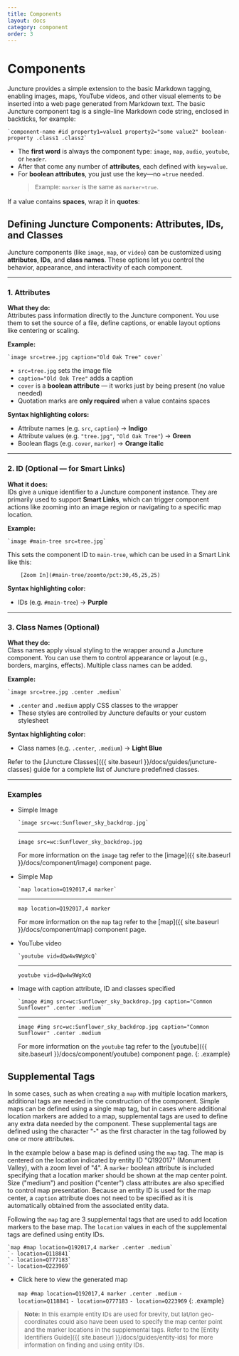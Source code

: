 ```yaml
---
title: Components
layout: docs
category: component
order: 3
---
```


<style>
    blockquote { font-size: 95%; line-height: 1.3; margin-top: 1em; }
</style>

# Components

Juncture provides a simple extension to the basic Markdown tagging, enabling images, maps, YouTube videos, and other visual elements to be inserted into a web page generated from Markdown text.  The basic Juncture component tag is a single-line Markdown code string, enclosed in backticks, for example:

```juncture
`component-name #id property1=value1 property2="some value2" boolean-property .class1 .class2`
```

- The **first word** is always the component type: `image`, `map`, `audio`, `youtube`, or `header`.
- After that come any number of **attributes**, each defined with `key=value`.
- For **boolean attributes**, you just use the key—no `=true` needed.  
  > Example: `marker` is the same as `marker=true`.

If a value contains **spaces**, wrap it in **quotes**:

## Defining Juncture Components: Attributes, IDs, and Classes

Juncture components (like `image`, `map`, or `video`) can be customized using **attributes**, **IDs**, and **class names**. These options let you control the behavior, appearance, and interactivity of each component.

---

### 1. **Attributes**

**What they do:**  
Attributes pass information directly to the Juncture component. You use them to set the source of a file, define captions, or enable layout options like centering or scaling.

**Example:**

```juncture
`image src=tree.jpg caption="Old Oak Tree" cover`
```

- `src=tree.jpg` sets the image file  
- `caption="Old Oak Tree"` adds a caption  
- `cover` is a **boolean attribute** — it works just by being present (no value needed)  
- Quotation marks are **only required** when a value contains spaces

**Syntax highlighting colors:**
- Attribute names (e.g. `src`, `caption`) → **Indigo**
- Attribute values (e.g. `"tree.jpg"`, `"Old Oak Tree"`) → **Green**
- Boolean flags (e.g. `cover`, `marker`) → **Orange italic**

---

### 2. **ID (Optional — for Smart Links)**

**What it does:**  
IDs give a unique identifier to a Juncture component instance. They are primarily used to support **Smart Links**, which can trigger component actions like zooming into an image region or navigating to a specific map location.

**Example:**

```juncture
`image #main-tree src=tree.jpg`
```

This sets the component ID to `main-tree`, which can be used in a Smart Link like this:

```juncture
    [Zoom In](#main-tree/zoomto/pct:30,45,25,25)
```

**Syntax highlighting color:**
- IDs (e.g. `#main-tree`) → **Purple**

---

### 3. **Class Names (Optional)**

**What they do:**  
Class names apply visual styling to the wrapper around a Juncture component. You can use them to control appearance or layout (e.g., borders, margins, effects). Multiple class names can be added.

**Example:**

```juncture
`image src=tree.jpg .center .medium`
```

- `.center` and `.medium` apply CSS classes to the wrapper  
- These styles are controlled by Juncture defaults or your custom stylesheet

**Syntax highlighting color:**
- Class names (e.g. `.center`, `.medium`) → **Light Blue**

Refer to the [Juncture Classes]({{ site.baseurl }}/docs/guides/juncture-classes) guide for a complete list of Juncture predefined classes.

---

### Examples

- Simple Image

    ```juncture
    `image src=wc:Sunflower_sky_backdrop.jpg`
    ```
    ---
    `image src=wc:Sunflower_sky_backdrop.jpg`

    For more information on the `image` tag refer to the [image]({{ site.baseurl }}/docs/component/image) component page.

- Simple Map

    ```juncture
    `map location=Q192017,4 marker`
    ```
    ---
    `map location=Q192017,4 marker`

    For more information on the `map` tag refer to the [map]({{ site.baseurl }}/docs/component/map) component page.

- YouTube video

    ```juncture
    `youtube vid=dQw4w9WgXcQ`
    ```
    ---
    `youtube vid=dQw4w9WgXcQ`

- Image with caption attribute, ID and classes specified

    ```juncture
    `image #img src=wc:Sunflower_sky_backdrop.jpg caption="Common Sunflower" .center .medium`
    ```
    ---
    `image #img src=wc:Sunflower_sky_backdrop.jpg caption="Common Sunflower" .center .medium`


    For more information on the `youtube` tag refer to the [youtube]({{ site.baseurl }}/docs/component/youtube) component page.
{: .example}


## Supplemental Tags

In some cases, such as when creating a `map` with multiple location markers, additional tags are needed in the construction of the component.  Simple maps can be defined using a single map tag, but in cases where additional location markers are added to a map, supplemental tags are used to define any extra data needed by the component.  These supplemental tags are defined using the character "-" as the first character in the tag followed by one or more attributes.  

In the example below a base map is defined using the `map` tag.  The map is centered on the location indicated by entity ID "Q192017" (Monument Valley), with a zoom level of "4".  A `marker` boolean attribute is included specifying that a location marker should be shown at the map center point.  Size ("medium") and position ("center") class attributes are also specified to control map presentation.  Because an entity ID is used for the map center, a `caption` attribute does not need to be specified as it is automatically obtained from the associated entity data.

Following the `map` tag are 3 supplemental tags that are used to add location markers to the base map.  The `location` values in each of the supplemental tags are defined using entity IDs.  

```juncture
`map #map location=Q192017,4 marker .center .medium`
`- location=Q118841`
`- location=Q777183`
`- location=Q223969`
```

- Click here to view the generated map

    `map #map location=Q192017,4 marker .center .medium`
    `- location=Q118841`
    `- location=Q777183`
    `- location=Q223969`
{: .example}

> **Note:**  In this example entity IDs are used for brevity, but lat/lon geo-coordinates could also have been used to specify the map center point and the marker locations in the supplemental tags.  Refer to the [Entity Identifiers Guide]({{ site.baseurl }}/docs/guides/entity-ids) for more information on finding and using entity IDs.
